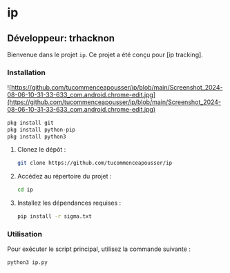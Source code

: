 # ip

## Développeur: trhacknon

Bienvenue dans le projet `ip`. Ce projet a été conçu pour [ip tracking].

### Installation

![https://github.com/tucommenceapousser/ip/blob/main/Screenshot_2024-08-06-10-31-33-633_com.android.chrome-edit.jpg](https://github.com/tucommenceapousser/ip/blob/main/Screenshot_2024-08-06-10-31-33-633_com.android.chrome-edit.jpg)


```
pkg install git
pkg install python-pip
pkg install python3
```

1. Clonez le dépôt :
   ```bash
   git clone https://github.com/tucommenceapousser/ip
   ```

2. Accédez au répertoire du projet :
   ```bash
   cd ip
   ```

3. Installez les dépendances requises :
   ```bash
   pip install -r sigma.txt
   ```

### Utilisation

Pour exécuter le script principal, utilisez la commande suivante :
```bash
python3 ip.py
```
